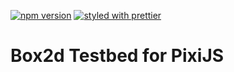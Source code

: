 [![npm version](https://badge.fury.io/js/%40gameastic%2Fbox2d-testbed.svg)](https://badge.fury.io/js/%40gameastic%2Fbox2d-testbed)
[![styled with prettier](https://img.shields.io/badge/styled_with-prettier-ff69b4.svg)](https://github.com/prettier/prettier)

# Box2d Testbed for PixiJS
